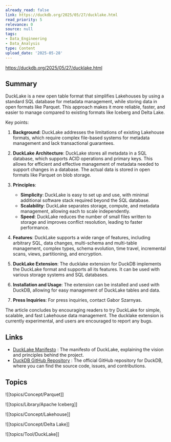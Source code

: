 ```yaml
---
already_read: false
link: https://duckdb.org/2025/05/27/ducklake.html
read_priority: 5
relevance: 0
source: null
tags:
- Data_Engineering
- Data_Analysis
type: Content
upload_date: '2025-05-28'
---
```


https://duckdb.org/2025/05/27/ducklake.html
## Summary

DuckLake is a new open table format that simplifies Lakehouses by using a standard SQL database for metadata management, while storing data in open formats like Parquet. This approach makes it more reliable, faster, and easier to manage compared to existing formats like Iceberg and Delta Lake.

Key points:

1. **Background**: DuckLake addresses the limitations of existing Lakehouse formats, which require complex file-based systems for metadata management and lack transactional guarantees.

2. **DuckLake Architecture**: DuckLake stores all metadata in a SQL database, which supports ACID operations and primary keys. This allows for efficient and effective management of metadata needed to support changes in a database. The actual data is stored in open formats like Parquet on blob storage.

3. **Principles**:
   - **Simplicity**: DuckLake is easy to set up and use, with minimal additional software stack required beyond the SQL database.
   - **Scalability**: DuckLake separates storage, compute, and metadata management, allowing each to scale independently.
   - **Speed**: DuckLake reduces the number of small files written to storage and improves conflict resolution, leading to faster performance.

4. **Features**: DuckLake supports a wide range of features, including arbitrary SQL, data changes, multi-schema and multi-table management, complex types, schema evolution, time travel, incremental scans, views, partitioning, and encryption.

5. **DuckLake Extension**: The ducklake extension for DuckDB implements the DuckLake format and supports all its features. It can be used with various storage systems and SQL databases.

6. **Installation and Usage**: The extension can be installed and used with DuckDB, allowing for easy management of DuckLake tables and data.

7. **Press Inquiries**: For press inquiries, contact Gabor Szarnyas.

The article concludes by encouraging readers to try DuckLake for simple, scalable, and fast Lakehouse data management. The ducklake extension is currently experimental, and users are encouraged to report any bugs.
## Links

- [DuckLake Manifesto](https://ducklake.select/manifesto) : The manifesto of DuckLake, explaining the vision and principles behind the project.
- [DuckDB GitHub Repository](https://github.com/duckdb/duckdb) : The official GitHub repository for DuckDB, where you can find the source code, issues, and contributions.

## Topics

![[topics/Concept/Parquet]]

![[topics/Library/Apache Iceberg]]

![[topics/Concept/Lakehouse]]

![[topics/Concept/Delta Lake]]

![[topics/Tool/DuckLake]]